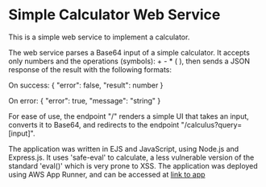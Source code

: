 # Simple Calculator Web Service
This is a simple web service to implement a calculator.  

The web service parses a Base64 input of a simple calculator. It accepts only numbers and the operations (symbols): + - * ( ),
then sends a JSON response of the result with the following formats:  

On success: { "error": false, "result": number }  

On error: { "error": true, "message": "string" }  

For ease of use, the endpoint "/" renders a simple UI that takes an input, converts it to Base64, and redirects to the endpoint "/calculus?query=[input]".  

The application was written in EJS and JavaScript, using Node.js and Express.js. It uses 'safe-eval' to calculate, a less vulnerable version of the standard 'eval()' which is very prone to XSS.
The application was deployed using AWS App Runner, and can be accessed at [link to app](https://byva2nabtm.us-east-2.awsapprunner.com)
